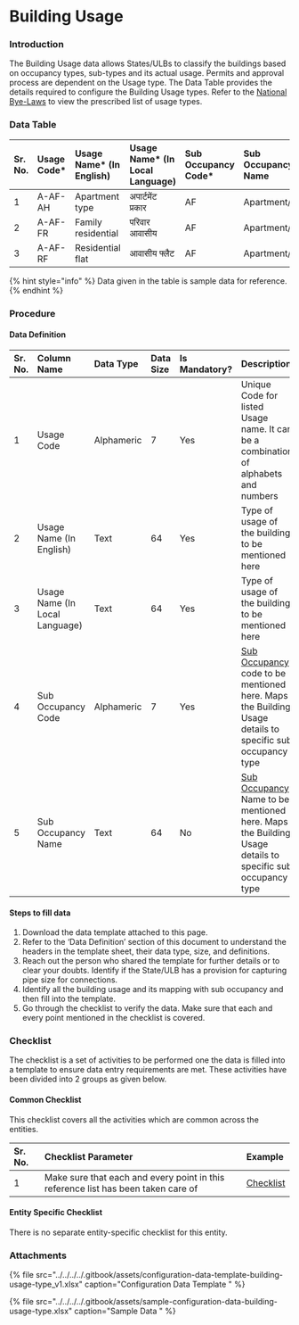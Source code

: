 # Building Usage

### Introduction

The Building Usage data allows States/ULBs to classify the buildings based on occupancy types, sub-types and its actual usage. Permits and approval process are dependent on the Usage type. The Data Table provides the details required to configure the Building Usage types. Refer to the [National Bye-Laws](http://mohua.gov.in/upload/uploadfiles/files/Chap-4.pdf) to view the prescribed list of usage types.

### Data Table

| Sr. No. | Usage Code\* | Usage Name\* \(In English\) | Usage Name\* \(In Local Language\) | Sub Occupancy Code\* | Sub Occupancy Name |
| :--- | :--- | :--- | :--- | :--- | :--- |
| 1 | A-AF-AH | Apartment type | अपार्टमेंट प्रकार | AF | Apartment/Flat |
| 2  | A-AF-FR | Family residential | परिवार आवासीय | AF | Apartment/Flat |
| 3  | A-AF-RF | Residential flat | आवासीय फ्लैट | AF | Apartment/Flat |

{% hint style="info" %}
Data given in the table is sample data for reference.
{% endhint %}

### Procedure

#### Data Definition

| Sr. No. | Column Name | Data Type | Data Size | Is Mandatory? | Description |
| :--- | :--- | :--- | :--- | :--- | :--- |
| 1 | Usage Code | Alphameric | 7 | Yes | Unique Code for listed Usage name. It can be a combination of alphabets and numbers |
| 2 | Usage Name \(In English\) | Text | 64 | Yes | Type of usage of the building to be mentioned here |
| 3 | Usage Name \(In Local Language\) | Text | 64 | Yes | Type of usage of the building to be mentioned here |
| 4 | Sub Occupancy Code | Alphameric | 7 | Yes | [Sub Occupancy](building-sub-occupancy.md) code to be mentioned here. Maps the Building Usage details to specific sub occupancy type |
| 5 | Sub Occupancy Name | Text | 64 | No | [Sub Occupancy](building-sub-occupancy.md) Name to be mentioned here. Maps the Building Usage details to specific sub occupancy type |

#### Steps to fill data

1. Download the data template attached to this page.
2. Refer to the ‘Data Definition’ section of this document to understand the headers in the template sheet, their data type, size, and definitions.
3. Reach out the person who shared the template for further details or to clear your doubts. Identify if the State/ULB has a provision for capturing pipe size for connections.
4. Identify all the building usage and its mapping with sub occupancy and then fill into the template.
5. Go through the checklist to verify the data. Make sure that each and every point mentioned in the checklist is covered.

### Checklist

The checklist is a set of activities to be performed one the data is filled into a template to ensure data entry requirements are met. These activities have been divided into 2 groups as given below.

#### Common Checklist

This checklist covers all the activities which are common across the entities.

| Sr. No. | Checklist Parameter | Example |
| :--- | :--- | :--- |
| 1 | Make sure that each and every point in this reference list has been taken care of | [Checklist](../common-config/checklist.md) |

#### Entity Specific Checklist

There is no separate entity-specific checklist for this entity.

### Attachments

{% file src="../../../../.gitbook/assets/configuration-data-template-building-usage-type\_v1.xlsx" caption="Configuration Data Template " %}

{% file src="../../../../.gitbook/assets/sample-configuration-data-building-usage-type.xlsx" caption="Sample Data " %}



